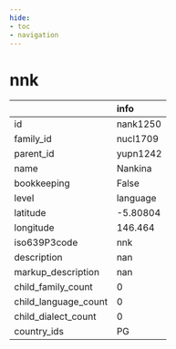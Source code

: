 ```yaml
---
hide:
- toc
- navigation
---
```

# nnk
|                      | info     |
|:---------------------|:---------|
| id                   | nank1250 |
| family_id            | nucl1709 |
| parent_id            | yupn1242 |
| name                 | Nankina  |
| bookkeeping          | False    |
| level                | language |
| latitude             | -5.80804 |
| longitude            | 146.464  |
| iso639P3code         | nnk      |
| description          | nan      |
| markup_description   | nan      |
| child_family_count   | 0        |
| child_language_count | 0        |
| child_dialect_count  | 0        |
| country_ids          | PG       |